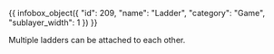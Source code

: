{{ infobox_object({
	"id": 209,
	"name": "Ladder",
	"category": "Game",
	"sublayer_width": 1
}) }}

Multiple ladders can be attached to each other.